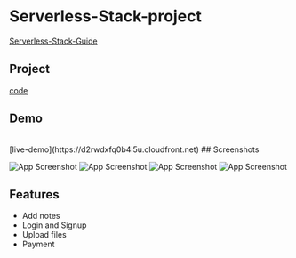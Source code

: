 # Serverless-Stack-project
[Serverless-Stack-Guide](https://serverless-stack.com/#guide)

## Project
[code](Serverless-project)

## Demo
<br>
[live-demo](https://d2rwdxfq0b4i5u.cloudfront.net)
## Screenshots

![App Screenshot](/1.png)
![App Screenshot](/1.png)
![App Screenshot](/1.png)
![App Screenshot](/1.png)

## Features

- Add notes
- Login and Signup
- Upload files
- Payment
